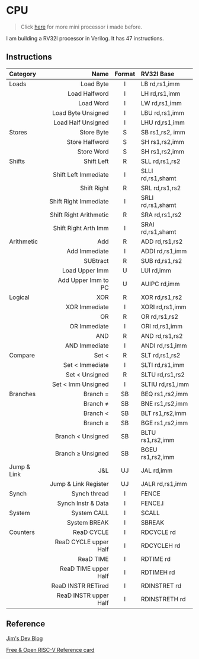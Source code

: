 # CPU

> Click [here](https://github.com/ei9/cheat_sheet#project) for more mini processor i made before.

I am building a RV32I processor in Verilog.
It has 47 instructions.

## Instructions

|Category|Name|Format|RV32I Base|
|:----|----:|:----:|:----|
|Loads|Load Byte|I|LB rd,rs1,imm|
||Load Halfword|I|LH rd,rs1,imm|
||Load Word|I|LW rd,rs1,imm|
||Load Byte Unsigned|I|LBU rd,rs1,imm|
||Load Half Unsigned|I|LHU rd,rs1,imm|
|Stores|Store Byte|S|SB rs1,rs2, imm|
||Store Halfword|S|SH rs1,rs2,imm|
||Store Word|S|SH rs1,rs2,imm|
|Shifts|Shift Left|R|SLL rd,rs1,rs2|
||Shift Left Immediate|I|SLLI rd,rs1,shamt|
||Shift Right|R|SRL rd,rs1,rs2|
||Shift Right Immediate|I|SRLI rd,rs1,shamt|
||Shift Right Arithmetic|R|SRA rd,rs1,rs2|
||Shift Right Arth Imm|I|SRAI rd,rs1,shamt|
|Arithmetic|Add|R|ADD rd,rs1,rs2|
||Add Immediate|I|ADDI rd,rs1,imm|
||SUBtract|R|SUB rd,rs1,rs2|
||Load Upper Imm|U|LUI rd,imm|
||Add Upper Imm to PC|U|AUIPC rd,imm|
|Logical|XOR|R|XOR rd,rs1,rs2|
||XOR Immediate|I|XORI rd,rs1,imm|
||OR|R|OR rd,rs1,rs2|
||OR Immediate|I|ORI rd,rs1,imm|
||AND|R|AND rd,rs1,rs2|
||AND Immediate|I|ANDI rd,rs1,imm|
|Compare| Set <|R|SLT rd,rs1,rs2|
||Set < Immediate|I|SLTI rd,rs1,imm|
||Set < Unsigned|R|SLTU rd,rs1,rs2|
||Set < Imm Unsigned|I|SLTIU rd,rs1,imm|
|Branches|Branch =|SB|BEQ rs1,rs2,imm|
||Branch ≠|SB|BNE rs1,rs2,imm|
||Branch <|SB|BLT rs1,rs2,imm|
||Branch ≥|SB|BGE rs1,rs2,imm|
||Branch < Unsigned|SB|BLTU rs1,rs2,imm|
||Branch ≥ Unsigned|SB|BGEU rs1,rs2,imm|
|Jump & Link|J&L|UJ|JAL rd,imm|
||Jump & Link Register|UJ|JALR rd,rs1,imm|
|Synch|Synch thread|I|FENCE|
||Synch Instr & Data|I|FENCE.I|
|System|System CALL|I|SCALL|
||System BREAK|I|SBREAK|
|Counters|ReaD CYCLE|I|RDCYCLE rd|
||ReaD CYCLE upper Half|I|RDCYCLEH rd|
||ReaD TIME|I|RDTIME rd|
||ReaD TIME upper Half|I|RDTIMEH rd|
||ReaD INSTR RETired|I|RDINSTRET rd|
||ReaD INSTR upper Half|I|RDINSTRETH rd|

## Reference
[Jim's Dev Blog](https://tclin914.github.io/categories/RISC-V/)

[Free & Open RISC-V Reference card](https://www.cl.cam.ac.uk/teaching/1617/ECAD+Arch/files/docs/RISCVGreenCardv8-20151013.pdf)
